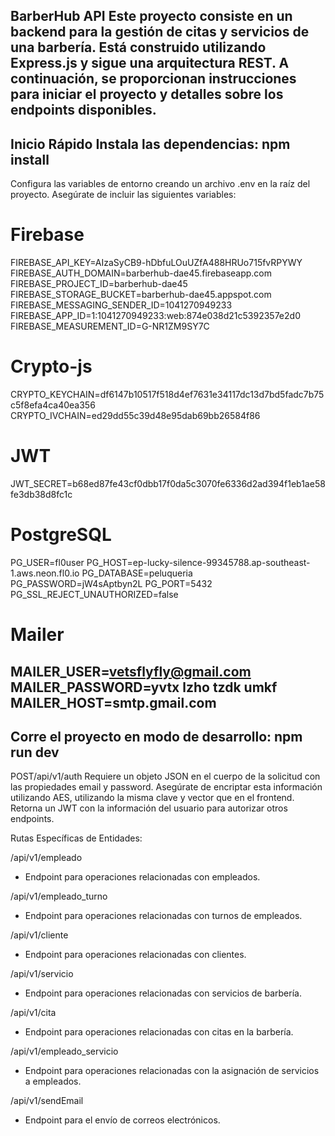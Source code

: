 BarberHub API
Este proyecto consiste en un backend para la gestión de citas y servicios de una barbería. 
Está construido utilizando Express.js y sigue una arquitectura REST. A continuación, 
se proporcionan instrucciones para iniciar el proyecto y detalles sobre los endpoints disponibles.
-------------------------------
Inicio Rápido
Instala las dependencias:
npm install
--------------------------------
Configura las variables de entorno creando un archivo .env en la raíz del proyecto. 
Asegúrate de incluir las siguientes variables:
# Firebase
FIREBASE_API_KEY=AIzaSyCB9-hDbfuLOuUZfA488HRUo715fvRPYWY
FIREBASE_AUTH_DOMAIN=barberhub-dae45.firebaseapp.com
FIREBASE_PROJECT_ID=barberhub-dae45
FIREBASE_STORAGE_BUCKET=barberhub-dae45.appspot.com
FIREBASE_MESSAGING_SENDER_ID=1041270949233
FIREBASE_APP_ID=1:1041270949233:web:874e038d21c5392357e2d0
FIREBASE_MEASUREMENT_ID=G-NR1ZM9SY7C

# Crypto-js
CRYPTO_KEYCHAIN=df6147b10517f518d4ef7631e34117dc13d7bd5fadc7b75c5f8efa4ca40ea356
CRYPTO_IVCHAIN=ed29dd55c39d48e95dab69bb26584f86

# JWT
JWT_SECRET=b68ed87fe43cf0dbb17f0da5c3070fe6336d2ad394f1eb1ae58fe3db38d8fc1c

# PostgreSQL
PG_USER=fl0user
PG_HOST=ep-lucky-silence-99345788.ap-southeast-1.aws.neon.fl0.io
PG_DATABASE=peluqueria
PG_PASSWORD=jW4sAptbyn2L
PG_PORT=5432
PG_SSL_REJECT_UNAUTHORIZED=false

# Mailer
MAILER_USER=vetsflyfly@gmail.com
MAILER_PASSWORD=yvtx lzho tzdk umkf
MAILER_HOST=smtp.gmail.com
--------------------------------
Corre el proyecto en modo de desarrollo:
npm run dev
--------------------------------
POST/api/v1/auth
  Requiere un objeto JSON en el cuerpo de la solicitud con las propiedades email y password. 
  Asegúrate de encriptar esta información utilizando AES, utilizando la misma clave y vector que en el frontend. 
  Retorna un JWT con la información del usuario para autorizar otros endpoints.
  
Rutas Específicas de Entidades:

/api/v1/empleado
 - Endpoint para operaciones relacionadas con empleados.
   
/api/v1/empleado_turno
 - Endpoint para operaciones relacionadas con turnos de empleados.

/api/v1/cliente
 - Endpoint para operaciones relacionadas con clientes.
   
/api/v1/servicio
 - Endpoint para operaciones relacionadas con servicios de barbería.
   
/api/v1/cita
 - Endpoint para operaciones relacionadas con citas en la barbería.
   
/api/v1/empleado_servicio
 - Endpoint para operaciones relacionadas con la asignación de servicios a empleados.
   
/api/v1/sendEmail
 - Endpoint para el envío de correos electrónicos.
   

